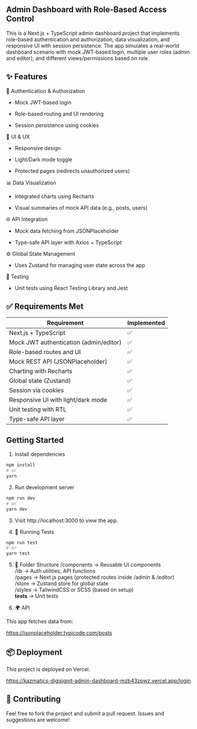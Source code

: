 ## Admin Dashboard with Role-Based Access Control


This is a Next.js + TypeScript admin dashboard project that implements role-based authentication and authorization, data visualization, and responsive UI with session persistence. The app simulates a real-world dashboard scenario with mock JWT-based login, multiple user roles (admin and editor), and different views/permissions based on role.

## ✨ Features

🔐 Authentication & Authorization

- Mock JWT-based login

- Role-based routing and UI rendering

- Session persistence using cookies

🎨 UI & UX

- Responsive design

- Light/Dark mode toggle

- Protected pages (redirects unauthorized users)

📊 Data Visualization

- Integrated charts using Recharts

- Visual summaries of mock API data (e.g., posts, users)

🌐 API Integration

- Mock data fetching from JSONPlaceholder

- Type-safe API layer with Axios + TypeScript

⚙️ Global State Management

- Uses Zustand for managing user state across the app

🧪 Testing

- Unit tests using React Testing Library and Jest

## ✅ Requirements Met

| Requirement                            | Implemented |
| -------------------------------------- | ----------- |
| Next.js + TypeScript                   | ✅           |
| Mock JWT authentication (admin/editor) | ✅           |
| Role-based routes and UI               | ✅           |
| Mock REST API (JSONPlaceholder)        | ✅           |
| Charting with Recharts                 | ✅           |
| Global state (Zustand)                 | ✅           |
| Session via cookies                    | ✅           |
| Responsive UI with light/dark mode     | ✅           |
| Unit testing with RTL                  | ✅           |
| Type-safe API layer                    | ✅           |


## Getting Started
1. Install dependencies

```bash
npm install
# or
yarn

```

2. Run development server

```bash
npm run dev
# or
yarn dev

```

3. Visit http://localhost:3000 to view the app.

4. 🧪 Running Tests

```bash
npm run test
# or
yarn test

```
5. 📂 Folder Structure
/components        → Reusable UI components  
/lib               → Auth utilities, API functions  
/pages             → Next.js pages (protected routes inside /admin & /editor)  
/store             → Zustand store for global state  
/styles            → TailwindCSS or SCSS (based on setup)  
__tests__             → Unit tests 

6. 🌍 API

This app fetches data from:

https://jsonplaceholder.typicode.com/posts

## 📦 Deployment
This project is deployed on Vercel.

https://kazmatics-digisignit-admin-dashboard-mzb43zpwz.vercel.app/login

## 🙌 Contributing
Feel free to fork the project and submit a pull request. Issues and suggestions are welcome!